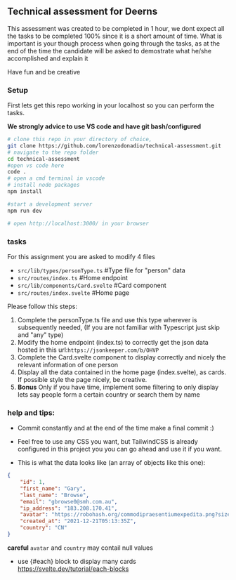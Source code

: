 ## Technical assessment for Deerns

This assessment was created to be completed in 1 hour, we dont expect all the tasks to be completed 100% since it is a short amount of time. What is important is your though process when going through the tasks, as at the end of the time the candidate will be asked to demostrate what he/she accomplished and explain it

Have fun and be creative

### Setup

First lets get this repo working in your localhost so you can perform the tasks.

**We strongly advice to use VS code and have git bash/configured**

```bash
# clone this repo in your directory of choice,
git clone https://github.com/lorenzodonadio/technical-assessment.git
# navigate to the repo folder
cd technical-assessment
#open vs code here
code .
# open a cmd terminal in vscode
# install node packages
npm install

#start a development server
npm run dev

# open http://localhost:3000/ in your browser
```

### tasks

For this assignment you are asked to modify 4 files

- `src/lib/types/personType.ts` #Type file for "person" data
- `src/routes/index.ts` #Home endpoint
- `src/lib/components/Card.svelte` #Card component
- `src/routes/index.svelte` #Home page

Please follow this steps:

1. Complete the personType.ts file and use this type wherever is subsequently needed, (If you are not familiar with Typescript just skip and "any" type)
2. Modify the home endpoint (index.ts) to correctly get the json data hosted in this url:`https://jsonkeeper.com/b/OHVP`
3. Complete the Card.svelte component to display correctly and nicely the relevant information of one person
4. Display all the data contained in the home page (index.svelte), as cards. If possible style the page nicely, be creative.
5. **Bonus** Only if you have time, implement some filtering to only display lets say people form a certain country or search them by name

### help and tips:

- Commit constantly and at the end of the time make a final commit :)

- Feel free to use any CSS you want, but TailwindCSS is already configured in this project you you can go ahead and use it if you want.

- This is what the data looks like (an array of objects like this one):

```json
{
	"id": 1,
	"first_name": "Gary",
	"last_name": "Browse",
	"email": "gbrowse0@smh.com.au",
	"ip_address": "183.208.170.41",
	"avatar": "https://robohash.org/commodipraesentiumexpedita.png?size=50x50&set=set1",
	"created_at": "2021-12-21T05:13:35Z",
	"country": "CN"
}
```

**careful** `avatar` and `country` may contail null values

- use {#each} block to display many cards https://svelte.dev/tutorial/each-blocks
